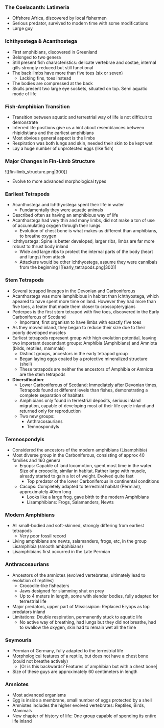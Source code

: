 ### The Coelacanth: Latimeria
 - Offshore Africa, discovered by local fishermen
 - Serious predator, survived to modern time with some modifications
 - Large guy

### Ichthyostega & Acanthostega
 - First amphibians, discovered in Greenland
 - Belonged to two genera
 - Still present fish characteristics: delicate vertebrae and costae, internal gills strongly reduced but still functional
 - The  back limbs have more than five toes (six or seven)
	 - Lacking fins, toes instead
 - The bodies are compressed at the back
 - Skulls present two large eye sockets, situated on top. Semi aquatic mode of life

### Fish-Amphibian Transition
 - Transition between aquatic and terrestrial way of life is not difficult to demonstrate
 - Inferred life positions give us a hint about resemblances between rhipidistians and the earliest amphibians
 - Most obvious general aspect is the limbs
 - Respiration was both lungs and skin, needed their skin to be kept wet
 - Lay a huge number of unprotected eggs (like fish)

### Major Changes in Fin-Limb Structure
![[fin-limb_structure.png|300]]
 - Evolve to more advanced morphological types

### Earliest Tetrapods
 - Acanthostega and Ichthyostega spent their life in water
	 - Fundamentally they were aquatic animals
 - Described often as having an amphibious way of life
 - Acanthostega had very thin and many limbs, did not make a ton of use of accumulating oxygen through their lungs
	 - Evolution of chest bone is what makes us different than amphibians, to breathe oxygen
 - Ichthyostega: Spine is better developed, larger ribs, limbs are far more robust to thrust body inland
	 - Wide and large ribs to protect the internal parts of the body (heart and lungs) from attack
	 - Attackers would be other Ichthyostega, assume they were cannibals from the beginning
![[early_tetrapods.png|300]]

### Stem Tetrapods
 - Several tetrapod lineages in the Devonian and Carboniferous
 - Acanthostega was more iamphibious in habitat than Ichthyostega, which apeared to have spent more time on land. However they had more than five toes, a feater that made them closer to crossopterygians
 - Pederpes is the first stem tetrapod with five toes, discovered in the Early Carboniferous of Scotland
	 - Important, first organism to have limbs with exactly five toes
 - As they moved inland, they began to reduce their size due to their poorly developed muscles
 - Earliest tetrapods represent group with high evolution potential, leaving two important descendant groups: Amphibia (Amphibians) and Amniota (birds, reptiles, mammals)
	 - Distinct groups, ancestors in the early tetrapod group
	 - Began laying eggs coated by a protective mineralized structure (shell)
	 - These tetrapods are neither the ancestors of Amphibia or Amniota are the stem tetrapods
 - **Diversification**: 
	 - Lower Carboniferous of Scotland: Immediately after Devonian times, Tetrapods found at different levels than fishes, demonstrating a complete separation of habitats
	 - Amphibians only found in terrestrial deposits, serious inland migration, capable of developing most of their life cycle inland and returned only for reproduction
	 - Two new groups:
		 - Anthracosaurians
		 - Temnospondyls

### Temnospondyls
 - Considered the ancestors of the modern amphibians (Lisamphibia)
 - Most diverse group in the Carboniferous, consisting of approx 40 families and 160 genera
	 - Eryops: Capable of land locomotion, spent most time in the water. Size of a crocodile, similar in habitat. Rather large with muscle, already started to gain a lot of weight. Evolved quite fast
		 - Top predator of the lower Carboniferous in continental conditions
	 - Cacops: Completely adapted to terrestrial habitat (Permian), approximately 40cm long
		 - Looks like a large frog, gave birth to the modern Amphibians
		 - Lisamphibians: Frogs, Salamanders, Newts

### Modern Amphibians
 - All small-bodied and soft-skinned, strongly differing from earliest tetrapods
	 - Very poor fossil record
 - Living amphibians are newts, salamanders, frogs, etc, in the group Lisamphibia (smooth ambphibians)
 - Lisamphibians first occurred in the Late Permian

### Anthracosaurians
 - Ancestors of the amniotes (evolved vertebrates, ultimately lead to evolution of reptiles)
	 - Crocodile-like fisheaters
	 - Jaws designed for slamming shut on prey
	 - Up to 4 meters in length, some with slender bodies, fully adapted for terrestrial life
 - Major predators, upper part of Mississipian: Replaced Eryops as top predators inland
 - Limitations: Double respiration, permanently stuck to aquatic life
	 - No active way of breathing, had lungs but they did not breathe, had to swallow the oxygen, skin had to remain wet all the time

### Seymouria
 - Permian of Germany, fully adapted to the terrestrial life
 - Morphological features of a reptile, but does not have a chest bone (could not breathe actively)
	 - [Or is this backwards? Features of amphibian but with a chest bone]
 - Size of these guys are approximately 60 centimeters in length

### Amniotes
 - Most advanced organisms
 - Egg is inside a membrane, small number of eggs protected by a shell
 - Amniotes includes the higher evolved vertebrates: Reptiles, Birds, Mammals
 - New chapter of history of life: One group capable of spending its entire life inland
